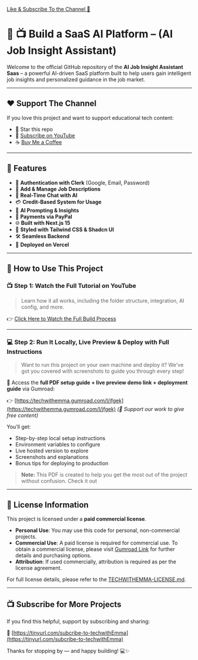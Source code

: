 [Like & Subscribe To the Channel 🎥](https://tinyurl.com/subcribe-to-techwithEmma)

# 🧠 📺 Build a SaaS AI Platform – (AI Job Insight Assistant)

Welcome to the official GitHub repository of the **AI Job Insight Assistant Saas** – a powerful AI-driven SaaS platform built to help users gain intelligent job insights and personalized guidance in the job market.

---

## ❤️ Support The Channel

If you love this project and want to support educational tech content:

- 🌟 Star this repo
- 🎥 [Subscribe on YouTube](https://tinyurl.com/subcribe-to-techwithEmma)
- ☕ [Buy Me a Coffee](https://www.buymeacoffee.com/techwithemmaofficial)

---

## 🌟 Features

- 🔐 **Authentication with Clerk** (Google, Email, Password)
- 📝 **Add & Manage Job Descriptions**
- 💬 **Real-Time Chat with AI**
- 💳 **Credit-Based System for Usage**
- 🤖 **AI Prompting & Insights**
- 💸 **Payments via PayPal**
- 🌐 **Built with Next.js 15**
- 🎨 **Styled with Tailwind CSS & Shadcn UI**
- 🛠️ **Seamless Backend**
- 🚀 **Deployed on Vercel**

---

## 🔧 How to Use This Project

### 📺 Step 1: Watch the Full Tutorial on YouTube

> Learn how it all works, including the folder structure, integration, AI config, and more.

👉 [Click Here to Watch the Full Build Process](https://tinyurl.com/subcribe-to-techwithEmma)

---

### 💻 Step 2: Run It Locally, Live Preview & Deploy with Full Instructions

> Want to run this project on your own machine and deploy it? We've got you covered with screenshots to guide you through every step!

🔐 Access the **full PDF setup guide + live preview demo link + deployment guide** via Gumroad:

👉 [https://techwithemma.gumroad.com/l/jfgek](https://techwithemma.gumroad.com/l/jfgek) _(🙏 Support our work to give free content)_

You’ll get:

- Step-by-step local setup instructions
- Environment variables to configure
- Live hosted version to explore
- Screenshots and explanations
- Bonus tips for deploying to production

> **Note:** This PDF is created to help you get the most out of the project without confusion. Check it out

---

## 📜 License Information

This project is licensed under a **paid commercial license**.

- **Personal Use**: You may use this code for personal, non-commercial projects.
- **Commercial Use**: A paid license is required for commercial use. To obtain a commercial license, please visit [Gumroad Link](#) for further details and purchasing options.
- **Attribution**: If used commercially, attribution is required as per the license agreement.

For full license details, please refer to the [TECHWITHEMMA-LICENSE.md](https://github.com/TechWithEmmaYT/AI-Job-Assistant-Saas-Platform/blob/main/TECHWITHEMMA-LICENSE.md).

---

## 📺 Subscribe for More Projects

If you find this helpful, support by subscribing and sharing:

🔗 [https://tinyurl.com/subcribe-to-techwithEmma](https://tinyurl.com/subcribe-to-techwithEmma)

Thanks for stopping by — and happy building! 💻✨
